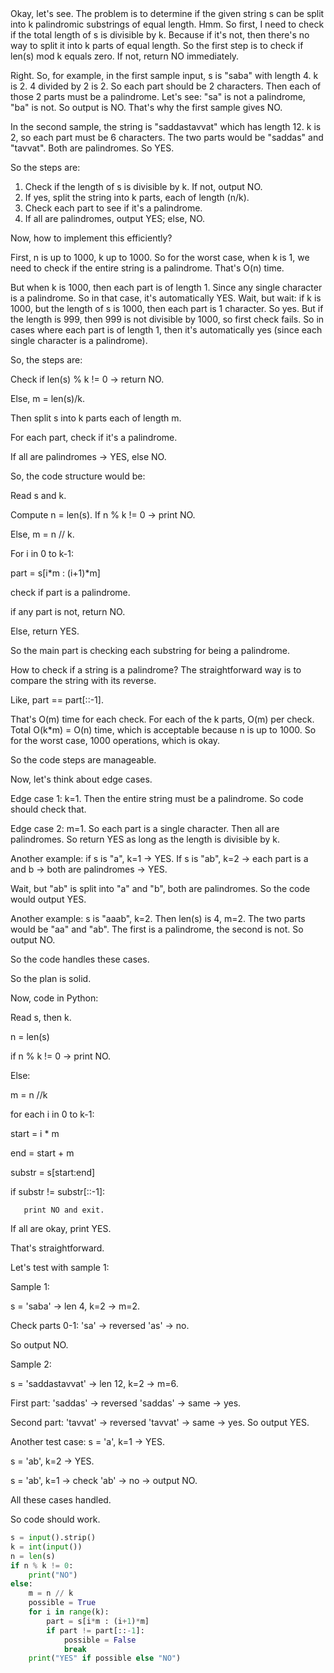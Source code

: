<think>
Okay, let's see. The problem is to determine if the given string s can be split into k palindromic substrings of equal length. Hmm. So first, I need to check if the total length of s is divisible by k. Because if it's not, then there's no way to split it into k parts of equal length. So the first step is to check if len(s) mod k equals zero. If not, return NO immediately.

Right. So, for example, in the first sample input, s is "saba" with length 4. k is 2. 4 divided by 2 is 2. So each part should be 2 characters. Then each of those 2 parts must be a palindrome. Let's see: "sa" is not a palindrome, "ba" is not. So output is NO. That's why the first sample gives NO.

In the second sample, the string is "saddastavvat" which has length 12. k is 2, so each part must be 6 characters. The two parts would be "saddas" and "tavvat". Both are palindromes. So YES.

So the steps are:

1. Check if the length of s is divisible by k. If not, output NO.
2. If yes, split the string into k parts, each of length (n/k).
3. Check each part to see if it's a palindrome.
4. If all are palindromes, output YES; else, NO.

Now, how to implement this efficiently?

First, n is up to 1000, k up to 1000. So for the worst case, when k is 1, we need to check if the entire string is a palindrome. That's O(n) time.

But when k is 1000, then each part is of length 1. Since any single character is a palindrome. So in that case, it's automatically YES. Wait, but wait: if k is 1000, but the length of s is 1000, then each part is 1 character. So yes. But if the length is 999, then 999 is not divisible by 1000, so first check fails. So in cases where each part is of length 1, then it's automatically yes (since each single character is a palindrome).

So, the steps are:

Check if len(s) % k != 0 → return NO.

Else, m = len(s)/k.

Then split s into k parts each of length m.

For each part, check if it's a palindrome.

If all are palindromes → YES, else NO.

So, the code structure would be:

Read s and k.

Compute n = len(s). If n % k != 0 → print NO.

Else, m = n // k.

For i in 0 to k-1:

   part = s[i*m : (i+1)*m]

   check if part is a palindrome.

   if any part is not, return NO.

Else, return YES.

So the main part is checking each substring for being a palindrome.

How to check if a string is a palindrome? The straightforward way is to compare the string with its reverse.

Like, part == part[::-1].

That's O(m) time for each check. For each of the k parts, O(m) per check. Total O(k*m) = O(n) time, which is acceptable because n is up to 1000. So for the worst case, 1000 operations, which is okay.

So the code steps are manageable.

Now, let's think about edge cases.

Edge case 1: k=1. Then the entire string must be a palindrome. So code should check that.

Edge case 2: m=1. So each part is a single character. Then all are palindromes. So return YES as long as the length is divisible by k.

Another example: if s is "a", k=1 → YES. If s is "ab", k=2 → each part is a and b → both are palindromes → YES.

Wait, but "ab" is split into "a" and "b", both are palindromes. So the code would output YES.

Another example: s is "aaab", k=2. Then len(s) is 4, m=2. The two parts would be "aa" and "ab". The first is a palindrome, the second is not. So output NO.

So the code handles these cases.

So the plan is solid.

Now, code in Python:

Read s, then k.

n = len(s)

if n % k != 0 → print NO.

Else:

m = n //k

for each i in 0 to k-1:

   start = i * m

   end = start + m

   substr = s[start:end]

   if substr != substr[::-1]:

       print NO and exit.

If all are okay, print YES.

That's straightforward.

Let's test with sample 1:

Sample 1:

s = 'saba' → len 4, k=2 → m=2.

Check parts 0-1: 'sa' → reversed 'as' → no.

So output NO.

Sample 2:

s = 'saddastavvat' → len 12, k=2 → m=6.

First part: 'saddas' → reversed 'saddas' → same → yes.

Second part: 'tavvat' → reversed 'tavvat' → same → yes. So output YES.

Another test case: s = 'a', k=1 → YES.

s = 'ab', k=2 → YES.

s = 'ab', k=1 → check 'ab' → no → output NO.

All these cases handled.

So code should work.
</think>

```python
s = input().strip()
k = int(input())
n = len(s)
if n % k != 0:
    print("NO")
else:
    m = n // k
    possible = True
    for i in range(k):
        part = s[i*m : (i+1)*m]
        if part != part[::-1]:
            possible = False
            break
    print("YES" if possible else "NO")
```
